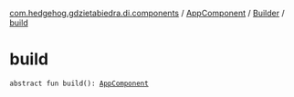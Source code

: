 [com.hedgehog.gdzietabiedra.di.components](../../index.md) / [AppComponent](../index.md) / [Builder](index.md) / [build](./build.md)

# build

`abstract fun build(): `[`AppComponent`](../index.md)